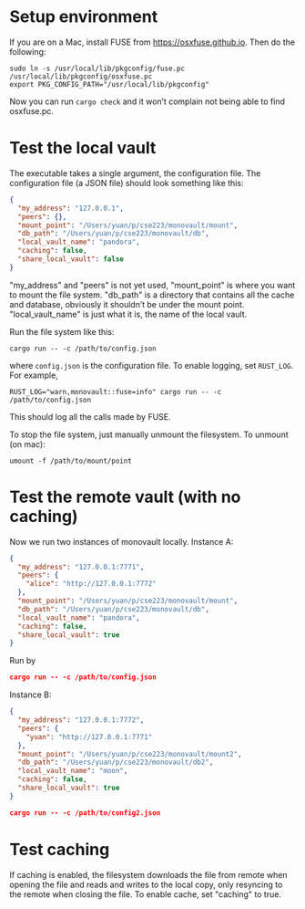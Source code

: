 # Setup environment

If you are on a Mac, install FUSE from https://osxfuse.github.io. Then
do the following:

```
sudo ln -s /usr/local/lib/pkgconfig/fuse.pc /usr/local/lib/pkgconfig/osxfuse.pc
export PKG_CONFIG_PATH="/usr/local/lib/pkgconfig"
```

Now you can run `cargo check` and it won’t complain not being able to
find osxfuse.pc.

# Test the local vault

The executable takes a single argument, the configuration file. The
configuration file (a JSON file) should look something like this:

```json
{
  "my_address": "127.0.0.1",
  "peers": {},
  "mount_point": "/Users/yuan/p/cse223/monovault/mount",
  "db_path": "/Users/yuan/p/cse223/monovault/db",
  "local_vault_name": "pandora",
  "caching": false,
  "share_local_vault": false
}
```

"my_address" and "peers" is not yet used, "mount_point" is where you
want to mount the file system. "db_path" is a directory that contains
all the cache and database, obviously it shouldn’t be under the mount
point. "local_vault_name" is just what it is, the name of the local vault.

Run the file system like this:

```shell
cargo run -- -c /path/to/config.json
```

where `config.json` is the configuration file. To enable logging, set
`RUST_LOG`. For example,

```shell
RUST_LOG="warn,monovault::fuse=info" cargo run -- -c /path/to/config.json
```

This should log all the calls made by FUSE.

To stop the file system, just manually unmount the filesystem. To
unmount (on mac):

```shell
umount -f /path/to/mount/point
```

# Test the remote vault (with no caching)

Now we run two instances of monovault locally. Instance A:

```json
{
  "my_address": "127.0.0.1:7771",
  "peers": {
    "alice": "http://127.0.0.1:7772"
  },
  "mount_point": "/Users/yuan/p/cse223/monovault/mount",
  "db_path": "/Users/yuan/p/cse223/monovault/db",
  "local_vault_name": "pandora",
  "caching": false,
  "share_local_vault": true
}
```

Run by

```json
cargo run -- -c /path/to/config.json
```

Instance B:

```json
{
  "my_address": "127.0.0.1:7772",
  "peers": {
    "yuan": "http://127.0.0.1:7771"
  },
  "mount_point": "/Users/yuan/p/cse223/monovault/mount2",
  "db_path": "/Users/yuan/p/cse223/monovault/db2",
  "local_vault_name": "moon",
  "caching": false,
  "share_local_vault": true
}
```

```json
cargo run -- -c /path/to/config2.json
```

# Test caching

If caching is enabled, the filesystem downloads the file from remote
when opening the file and reads and writes to the local copy, only
resyncing to the remote when closing the file. To enable cache, set
"caching" to true.
